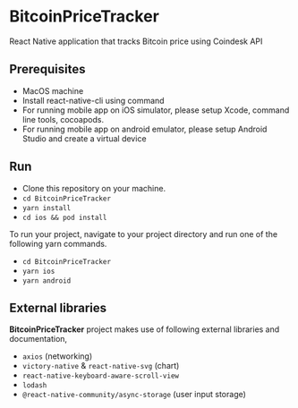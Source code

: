 # BitcoinPriceTracker
React Native application that tracks Bitcoin price using Coindesk API

## Prerequisites
- MacOS machine
- Install react-native-cli using command 
- For running mobile app on iOS simulator, please setup Xcode, command line tools, cocoapods. 
- For running mobile app on android emulator, please setup Android Studio and create a virtual device 

## Run
- Clone this repository on your machine.
- `cd BitcoinPriceTracker`
- `yarn install`
- `cd ios && pod install`

To run your project, navigate to your project directory and run one of the following yarn commands.

- `cd BitcoinPriceTracker`
- `yarn ios`
- `yarn android`

## External libraries
**BitcoinPriceTracker** project makes use of following external libraries and documentation,

- `axios` (networking)
- `victory-native` & `react-native-svg` (chart)
- `react-native-keyboard-aware-scroll-view`
- `lodash`
- `@react-native-community/async-storage` (user input storage)

